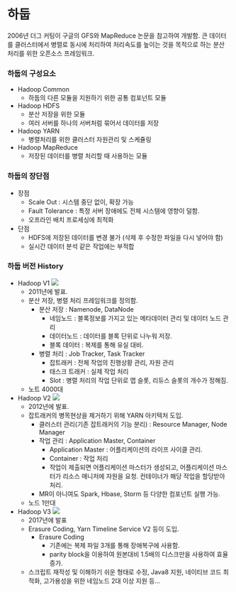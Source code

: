 # 하둡
2006년 더그 커팅이 구글의 GFS와 MapReduce 논문을 참고하여 개발함.
큰 데이터를 클러스터에서 병렬로 동시에 처리하여 처리속도를 높이는 것을 목적으로 하는 분산 처리를 위한 오픈소스 프레임워크.

### 하둡의 구성요소
* Hadoop Common
    * 하둡의 다른 모듈을 지원하기 위한 공통 컴포넌트 모듈
* Hadoop HDFS
    * 분산 저장을 위한 모듈
    * 여러 서버를 하나의 서버처럼 묶어서 데이터를 저장
* Hadoop YARN
    * 병렬처리를 위한 클러스터 자원관리 및 스케쥴링
* Hadoop MapReduce
    * 저장된 데이터를 병렬 처리할 때 사용하는 모듈

### 하둡의 장단점
* 장점
    * Scale Out : 시스템 중단 없이, 확장 가능
    * Fault Tolerance : 특정 서버 장애에도 전체 시스템에 영향이 덜함.
    * 오프라인 배치 프로세싱에 최적화
* 단점
    * HDFS에 저장된 데이터를 변경 불가 (삭제 후 수정한 파일을 다시 넣어야 함)
    * 실시간 데이터 분석 같은 작업에는 부적합
    
### 하둡 버전 History
* Hadoop V1
    ![](https://wikidocs.net/images/page/26170/%E1%84%89%E1%85%B3%E1%84%8F%E1%85%B3%E1%84%85%E1%85%B5%E1%86%AB%E1%84%89%E1%85%A3%E1%86%BA_2019-05-13_%E1%84%8B%E1%85%A9%E1%84%92%E1%85%AE_11.03.30.png)
    * 2011년에 발표.
    * 분산 저장, 병렬 처리 프레임워크를 정의함.
        * 분산 저장 : Namenode, DataNode
            * 네임노드 : 블록정보를 가지고 있는 메타데이터 관리 및 데이터 노드 관리
            * 데이터노드 : 데이터를 블록 단위로 나누워 저장.
            * 블록 데이터 : 복제를 통해 유실 대비.
        * 병렬 처리 : Job Tracker, Task Tracker
            * 잡트래커 : 전체 작업의 진행상황 관리, 자원 관리
            * 태스크 트래커 : 실제 작업 처리
            * Slot : 병렬 처리의 작업 단위로 맵 슬롯, 리듀스 슬롯의 개수가 정해짐.
    * 노트 4000대
* Hadoop V2
    ![](https://hadoop.apache.org/docs/r2.7.1/hadoop-yarn/hadoop-yarn-site/yarn_architecture.gif)
    * 2012년에 발표.
    * 잡트래커의 병목현상을 제거하기 위해 YARN 아키텍처 도입.
        * 클러스터 관리(기존 잡트래커의 기능 분리) : Resource Manager, Node Manager
        * 작업 관리 : Application Master, Container
            * Application Master : 어플리케이션의 라이프 사이클 관리.
            * Container : 작업 처리
            * 작업이 제출되면 어플리케이션 마스터가 생성되고, 어플리케이션 마스터가 리소스 매니저에 자원을 요청. 컨테이너가 해당 작업을 할당받아 처리.
        * MR이 아니여도 Spark, Hbase, Storm 등 다양한 컴포넌트 실행 가능.
    * 노드 1만대
* Hadoop V3
    ![](https://image.slidesharecdn.com/hadoopenhancementsusingnext-geniatechnologies-161214091750/95/hadoop-enhancements-using-next-gen-ia-technologies-7-638.jpg?cb=1481707636)
    * 2017년에 발표
    * Erasure Coding, Yarn Timeline Service V2 등이 도입.
        * Erasure Coding
            * 기존에는 복제 파일 3개를 통해 장애복구에 사용함.
            * parity block을 이용하여 원본대비 1.5배의 디스크만을 사용하여 효율 증가.
    * 스크립트 재작성 및 이해하기 쉬운 형태로 수정, Java8 지원, 네이티브 코드 최적화, 고가용성을 위한 네임노드 2대 이상 지원 등...